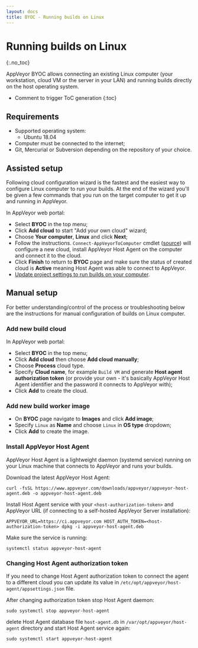 ```yaml
---
layout: docs
title: BYOC - Running builds on Linux
---
```


<!-- markdownlint-disable MD022 MD032 -->
# Running builds on Linux
{:.no_toc}

AppVeyor BYOC allows connecting an existing Linux computer (your workstation, cloud VM or the server in your LAN) and running builds directly on the host operating system.

* Comment to trigger ToC generation
{:toc}
<!-- markdownlint-enable MD022 MD032 -->

## Requirements

* Supported operating system:
    * Ubuntu 18.04
* Computer must be connected to the internet;
* Git, Mercurial or Subversion depending on the repository of your choice.

## Assisted setup

Following cloud configuration wizard is the fastest and the easiest way to configure Linux computer to run your builds. At the end of the wizard you'll be given a few commands that you run on the target computer to get it up and running in AppVeyor.

In AppVeyor web portal:

* Select **BYOC** in the top menu;
* Click **Add cloud** to start "Add your own cloud" wizard;
* Choose **Your computer**, **Linux** and click **Next**;
* Follow the instructions. `Connect-AppVeyorToComputer` cmdlet ([source](https://github.com/appveyor/build-images/blob/master/Connect-AppVeyorToComputer.ps1)) will configure a new cloud, install AppVeyor Host Agent on the computer and connect it to the cloud.
* Click **Finish** to return to **BYOC** page and make sure the status of created cloud is **Active** meaning Host Agent was able to connect to AppVeyor.
* [Update project settings to run builds on your computer](/docs/byoc/#routing-builds-to-your-cloud).

## Manual setup

For better understanding/control of the process or troubleshooting below are the instructions for manual configuration of builds on Linux computer.

### Add new build cloud

In AppVeyor web portal:

* Select **BYOC** in the top menu;
* Click **Add cloud** then choose **Add cloud manually**;
* Choose **Process** cloud type.
* Specify **Cloud name**, for example `Build VM` and generate **Host agent authorization token** (or provide your own - it's basically AppVeyor Host Agent identifier and the password it connects to AppVeyor with);
* Click **Add** to create the cloud.

### Add new build worker image

* On **BYOC** page navigate to **Images** and click **Add image**;
* Specify `Linux` as **Name** and choose `Linux` in **OS type** dropdown;
* Click **Add** to create the image.

### Install AppVeyor Host Agent

AppVeyor Host Agent is a lightweight daemon (systemd service) running on your Linux machine that connects to AppVeyor and runs your builds.

Download the latest AppVeyor Host Agent:

    curl -fsSL https://www.appveyor.com/downloads/appveyor/appveyor-host-agent.deb -o appveyor-host-agent.deb

Install Host Agent service with your `<host-authorization-token>` and AppVeyor URL (if connecting to a self-hosted AppVeyor Server installation):

    APPVEYOR_URL=https://ci.appveyor.com HOST_AUTH_TOKEN=<host-authorization-token> dpkg -i appveyor-host-agent.deb

Make sure the service is running:

    systemctl status appveyor-host-agent

### Changing Host Agent authorization token

If you need to change Host Agent authorization token to connect the agent to a different cloud you can update its value in `/etc/opt/appveyor/host-agent/appsettings.json` file.

After changing authorization token stop Host Agent daemon:

    sudo systemctl stop appveyor-host-agent

delete Host Agent database file `host-agent.db` in `/var/opt/appveyor/host-agent` directory and start Host Agent service again:

    sudo systemctl start appveyor-host-agent
